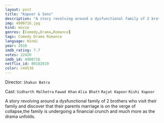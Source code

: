 ```yaml
---
layout: post
title: "Kapoor & Sons"
description: "A story revolving around a dysfunctional family of 2 brothers who visit their family and discover that their parents marriage is on the verge of collapse,the family is undergoing a financial crunch and much more as the drama unfolds..."
img: 4900716.jpg
kind: movie
genres: [Comedy,Drama,Romance]
tags: Comedy Drama Romance 
language: Hindi
year: 2016
imdb_rating: 7.7
votes: 22420
imdb_id: 4900716
netflix_id: 80102019
color: c44536
---
```

Director: `Shakun Batra`  

Cast: `Sidharth Malhotra` `Fawad Khan` `Alia Bhatt` `Rajat Kapoor` `Rishi Kapoor` 

A story revolving around a dysfunctional family of 2 brothers who visit their family and discover that their parents marriage is on the verge of collapse,the family is undergoing a financial crunch and much more as the drama unfolds.